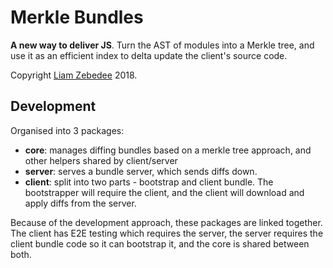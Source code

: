 Merkle Bundles
==============

**A new way to deliver JS**. Turn the AST of modules into a Merkle tree, and use it as an efficient index to delta update the client's source code.

Copyright [Liam Zebedee](https://liamz.co) 2018.

## Development
Organised into 3 packages:
 - **core**: manages diffing bundles based on a merkle tree approach, and other helpers shared by client/server
 - **server**: serves a bundle server, which sends diffs down. 
 - **client**: split into two parts - bootstrap and client bundle. The bootstrapper will require the client, and the client will download and apply diffs from the server.

Because of the development approach, these packages are linked together. The client has E2E testing which requires the server, the server requires the client bundle code so it can bootstrap it, and the core is shared between both.